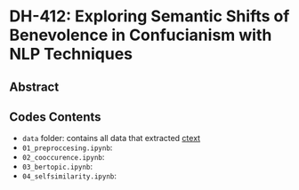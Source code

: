 # DH-412: Exploring Semantic Shifts of Benevolence in Confucianism with NLP Techniques

## Abstract

## Codes Contents
* `data` folder: contains all data that extracted [ctext](https://ctext.org/)
* `01_preproccesing.ipynb`:
* `02_cooccurence.ipynb`:
* `03_bertopic.ipynb`:
* `04_selfsimilarity.ipynb`:
